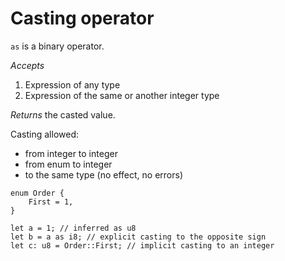 # Casting operator

`as` is a binary operator.

*Accepts*
1. Expression of any type
2. Expression of the same or another integer type

*Returns* the casted value.

Casting allowed:

- from integer to integer
- from enum to integer
- to the same type (no effect, no errors)

```rust,no_run,noplaypen
enum Order {
    First = 1,
}

let a = 1; // inferred as u8
let b = a as i8; // explicit casting to the opposite sign
let c: u8 = Order::First; // implicit casting to an integer
```
